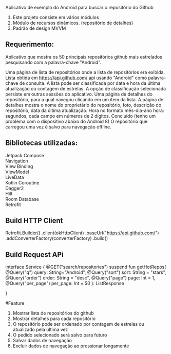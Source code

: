 Aplicativo de exemplo do Android para buscar o repositório do Github 




1. Este projeto consiste em vários módulos
2. Módulo de recursos dinâmicos. (repositório de detalhes)
3. Padrão de design MVVM




## Requerimento:                                                                                       

Aplicativo que mostra os 50 principais repositórios github mais estrelados pesquisando com
a palavra-chave "Android".

Uma página de lista de repositórios onde a lista de repositórios era exibida. 
 Lista obtida em https://api.github.com/ api usando "Android" como palavra-chave de consulta. 
 A lista pode ser classificada por data e hora da última atualização ou contagem de estrelas. 
 A opção de classificação selecionada persiste em outras sessões do aplicativo. 
 Uma página de detalhes do repositório, para a qual navegou clicando em um item da lista. 
 A página de detalhes mostra o nome do proprietário do repositório, foto, descrição do repositório, data da última atualização.
 Hora no formato mês-dia-ano hora: segundos, cada campo em números de 2 dígitos. Concluído (tenho um problema com o dispositivo abaixo do Android 8)
 O repositório que carregou uma vez é salvo para navegação offline.                                








## Bibliotecas utilizadas:          
 Jetpack Compose         
 Navigation              
 View Binding            
 ViewModel               
 LiveData                 
 Kotlin Coroutine        
 Dagger2                 
 Hilt                    
 Room Database           
 Retrofit                


 


## Build HTTP Client
Retrofit.Builder()
      .client(okHttpClient)
      .baseUrl("https://api.github.com/")
      .addConverterFactory(converterFactory)
      .build()

## Build Request  APi
  interface Service {
    @GET("search/repositories")
    suspend fun getHotRepos(
      @Query("q") query: String="Android",
      @Query("sort") sort: String = "stars",
      @Query("order") order: String = "desc",
      @Query("page") page: Int = 1,
      @Query("per_page") per_page: Int = 50
    ): ListResponse<RepositoryResponse>

  }

#Feature 

1. Mostrar lista de repositórios do github
2. Mostrar detalhes para cada repositório 
3. O repositório pode ser ordenado por contagem de estrelas ou atualizado pela última vez 
4. O pedido selecionado será salvo para futuro 
5. Salvar dados de navegação
6. Excluir dados de navegação ao pressionar longamente


